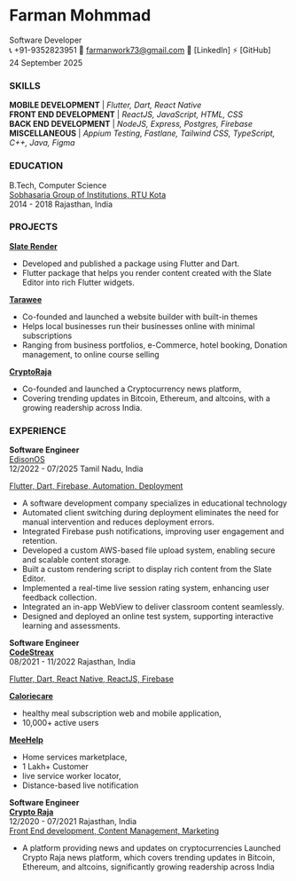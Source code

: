 # Farman Mohmmad  
Software Developer  
📞 +91-9352823951 📩 farmanwork73@gmail.com  🔗 [LinkedIn] ⚡ [GitHub]  
24 September 2025

### SKILLS
 **MOBILE DEVELOPMENT** | *Flutter, Dart, React Native*  
 **FRONT END DEVELOPMENT** | *ReactJS, JavaScript,  HTML, CSS*  
 **BACK END DEVELOPMENT** | *NodeJS, Express, Postgres, Firebase*  
 **MISCELLANEOUS** | *Appium Testing, Fastlane, Tailwind CSS, TypeScript, C++, Java, Figma*  

 ### EDUCATION  
B.Tech, Computer Science  
[Sobhasaria Group of Institutions, RTU Kota](https://www.secs.ac.in/)  
2014 - 2018 Rajasthan, India

###  PROJECTS  
**[Slate Render](https://pub.dev/packages/slate_render)**  
- Developed and published a package using Flutter and Dart.
- Flutter package that helps you render content created with the Slate Editor into rich Flutter widgets.

**[Tarawee](https://tarawee.in/)**  
- Co-founded and launched  a website builder with built-in themes
- Helps local businesses run their businesses online with minimal subscriptions
- Ranging from business portfolios, e-Commerce, hotel booking, Donation management, to online course selling

**[CryptoRaja](https://cryptoraja.com/)**  
- Co-founded and launched a Cryptocurrency news platform, 
- Covering trending updates in Bitcoin, Ethereum, and altcoins, with a growing readership across India.

### EXPERIENCE  
**Software Engineer**  
[EdisonOS](https://www.edisonos.com/)  
 12/2022 - 07/2025 Tamil Nadu, India  

<ins>Flutter, Dart, Firebase, Automation, Deployment</ins>
- A software development company specializes in educational technology
- Automated client switching during deployment eliminates the need for manual intervention and reduces deployment errors.
- Integrated Firebase push notifications, improving user engagement and retention.
- Developed a custom AWS-based file upload system, enabling secure and scalable content storage.
- Built a custom rendering script to display rich content from the Slate Editor.
- Implemented a real-time live session rating system, enhancing user feedback collection.
- Integrated an in-app WebView to deliver classroom content seamlessly.
- Designed and deployed an online test system, supporting interactive learning and assessments.

**Software Engineer**  
<ins>**CodeStreax**</ins>  
08/2021 - 11/2022 Rajasthan, India  

<ins>Flutter, Dart, React Native, ReactJS, Firebase </ins>  

**[Caloriecare](https://www.caloriecare.com/)**  
- healthy meal subscription web and mobile application,
- 10,000+ active users
 
**[MeeHelp](https://meehelp.in/)**  
- Home services marketplace,
- 1 Lakh+ Customer
- live service worker locator,
- Distance-based live notification

**Software Engineer**  
**[Crypto Raja](https://cryptoraja.com/)**  
 12/2020 - 07/2021 Rajasthan, India  
<ins>Front End development, Content Management, Marketing</ins>  
- A platform providing news and updates on cryptocurrencies
Launched Crypto Raja news platform, which covers trending updates in Bitcoin, Ethereum, and altcoins, significantly growing readership across India 


